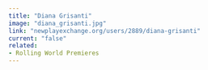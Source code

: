 ```yaml
---
title: "Diana Grisanti"
image: "diana_grisanti.jpg"
link: "newplayexchange.org/users/2889/diana-grisanti"
current: "false"
related:
- Rolling World Premieres
---
```

